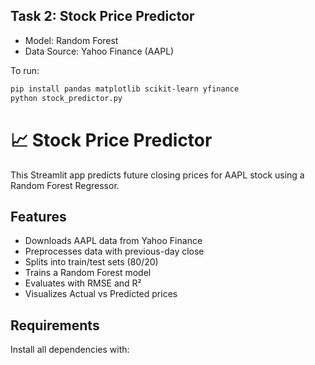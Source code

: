 ## Task 2: Stock Price Predictor

- Model: Random Forest
- Data Source: Yahoo Finance (AAPL)

To run:
```bash
pip install pandas matplotlib scikit-learn yfinance
python stock_predictor.py
```
# 📈 Stock Price Predictor

This Streamlit app predicts future closing prices for AAPL stock using a Random Forest Regressor.

## Features
- Downloads AAPL data from Yahoo Finance
- Preprocesses data with previous-day close
- Splits into train/test sets (80/20)
- Trains a Random Forest model
- Evaluates with RMSE and R²
- Visualizes Actual vs Predicted prices

## Requirements
Install all dependencies with:
